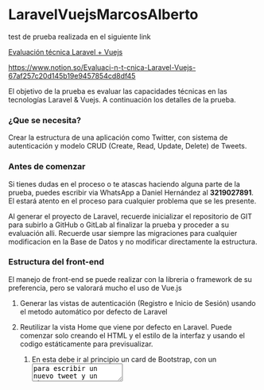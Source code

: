 # LaravelVuejsMarcosAlberto


test de prueba realizada en el siguiente link 

[Evaluación técnica Laravel + Vuejs](https://www.notion.so/Evaluaci-n-t-cnica-Laravel-Vuejs-67af257c20d145b19e9457854cd8df45)

https://www.notion.so/Evaluaci-n-t-cnica-Laravel-Vuejs-67af257c20d145b19e9457854cd8df45

El objetivo de la prueba es evaluar las capacidades técnicas en las tecnologías Laravel & Vuejs. A continuación los detalles de la prueba.

### **¿Que se necesita?**

Crear la estructura de una aplicación como Twitter, con sistema de autenticación y modelo CRUD (Create, Read, Update, Delete) de Tweets.

### Antes de comenzar

Si tienes dudas en el proceso o te atascas haciendo alguna parte de la prueba, puedes escribir via WhatsApp a Daniel Hernández al **3219027891**. El estará atento en el proceso para cualquier problema que se les presente.

Al generar el proyecto de Laravel, recuerde inicializar el repositorio de GIT para subirlo a GitHub o GitLab al finalizar la prueba y proceder a su evaluación alli. Recuerde usar siempre las migraciones para cualquier modificacion en la Base de Datos y no modificar directamente la estructura.

### Estructura del front-end

El manejo de front-end se puede realizar con la libreria o framework de su preferencia, pero se valorará mucho el uso de Vue.js

1. Generar las vistas de autenticación (Registro e Inicio de Sesión) usando el metodo automático por defecto de Laravel
2. Reutilizar la vista Home que viene por defecto en Laravel. Puede comenzar solo creando el HTML y el estilo de la interfaz y usando el codigo estáticamente para previsualizar.
    1. En esta debe ir al principio un card de Bootstrap, con un <textarea> para escribir un nuevo tweet y un <button> para publicarlo
    2. Despues de esa card, deben ser mostrados los tweets cargados desde el endpoint index del TweetController, organizados desde los mas recientes, para este punto se puede usar codigo HTML estático para previsualizar.
    3. En cada tweet se debe mostrar el autor, el texto escrito por el autor, la fecha de publicación y si el usuario autenticado es el mismo autor del tweet, las opciones para Borrar y Editar el tweet. Nuevamente puede comenzar solo con HTML estático para previsualizar.
    4. El estilo de diseño o colores se deja a libertad y gusto del programador, puede usar el estilo, tamaños y tipografía que prefiera
    5. Al finalizar este punto por favor enviar el avance de la interfaz a Daniel Hernández

3. Una vez ya tenga el Controlador del Modelo Tweet hecho entonces:
    1. Los tweets ordenados desde los mas recientes se deben cargar a traves del endpoint 'index' del TweetController con GET y usando Fetch, Axios o AJAX. 
    [https://laravel.com/docs/7.x/csrf#csrf-x-csrf-token](https://laravel.com/docs/7.x/csrf#csrf-x-csrf-token)
    2. Al hacer click al botón publicar tweet se debe enviar la data a traves del endpoint 'store' del TweetController usando el metodo POST. Se puede usar Fetch, Axios o AJAX

### Estructura del back-end

1. Modelo 'User' con Autenticación (usar Modelo por defecto de Laravel)
    1. El modelo User debe tener una relación hasMany dirigida a los modelos Tweet relacionados en la base de datos
2. Modelo Tweet basado en las siguientes especificaciones
    1. Generar la migración de la tabla en la base de datos con la siguiente estructura: 
        - Columna 'id', la clave primaria
        - Columna 'content', texto del tweet del usuario
        - Columna 'user_id', clave foránea vinculada al id del usuario
        - Columna 'created_at', con la fecha de creación
        - Columna 'updated_at', con la fecha de actualización

    2. El modelo Tweet debe tener un Controlador de tipo recurso, si tiene dudas consulte [https://laravel.com/docs/7.x/controllers#resource-controllers](https://laravel.com/docs/7.x/controllers#resource-controllers)
    3. En el Controlador de tipo de recurso, los endpoints index, show, store, update y remove deben funcionar correctamente
        - El endpoint index debe devolver todos los tweets almacenados en la base de datos ordenados desde los mas recientes
        - El endpoint show debe devolver el tweet desde el id correspondiente enviado por la url
        - El endpoint store, de tipo POST debe crear el tweet en la base de datos
        - El endpoint update, de tipo PUT debe reemplazar el tweet en la base de datos, correspondiente al id enviado por url
        - El endpoint remove, de tipo DELETE debe eliminar el tweet de la base de datos correspondiente al id enviado por url

    4. El modelo Tweet debe tener una relación hasOne dirigida al modelo User relacionado
3. Usar Seeders y Fakers para generar usuarios y tweets como datos de prueba
[https://laravel.com/docs/7.x/seeding#writing-seeders](https://laravel.com/docs/7.x/seeding#writing-seeders)

### Notas finales

A continuación se mencionan algunos detalles que si bien, no son necesarios, se valorará mucho si se llegaran a realizar:

1. Uso de Data Binding en los controladores y respectivos endpoints que sea posible usarlos
[https://laravel.com/docs/7.x/routing#route-model-binding](https://laravel.com/docs/7.x/routing#route-model-binding)
2. Uso de Validación de datos en los endpoints del TweetController
3. Manejo de Vue.js en conjunto con las vistas Blade de Laravel, para enviar datos a los componentes de Vue, o para obtener el usuario Autenticado en Vuejs
4. Endpoint index del TweetController devuelva los datos paginados y se use lazy load, o carga al hacer scroll en la vista los tweets
5. Al hacer click al botón publicar se agregue automáticamente de primero en la lista el tweet publicado por el usuario
6. Uso de GIT para hacer commits en las modificaciones que el desarrollador vea necesario (Ejemplo: al generar las migraciones, modificar los diferentes Modelos, instalaruna dependencia o terminar una funcionalidad)
7. Uso de Logs en Laravel en los Controladores

 
 
 
 https://www.npmjs.com/package/vue-toastr-2
 
 composer install 
 
 
 se recomienda install la siguiente version 
 
 npm i bootstrap-vue@2.10.1


npm i laravel-vue-pagination

npm install jquery

npm install toastr

npm install vue-toastr-2
 
php artisan migrate:fresh
 
 
 
 
